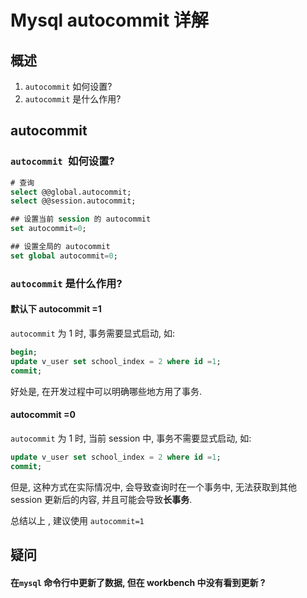 # Mysql autocommit 详解

## 概述

1. `autocommit` 如何设置?
2. `autocommit` 是什么作用?

## autocommit 

### `autocommit `如何设置?

```sql
# 查询
select @@global.autocommit;
select @@session.autocommit;

## 设置当前 session 的 autocommit
set autocommit=0;

## 设置全局的 autocommit
set global autocommit=0;
```

### `autocommit` 是什么作用?

#### 默认下 autocommit =1 

`autocommit` 为 1 时, 事务需要显式启动, 如:

```sql
begin;
update v_user set school_index = 2 where id =1;
commit;
```

好处是, 在开发过程中可以明确哪些地方用了事务.

#### autocommit =0 

`autocommit` 为 1 时, 当前 session 中, 事务不需要显式启动, 如:

```sql
update v_user set school_index = 2 where id =1;
commit;
```

但是, 这种方式在实际情况中, 会导致查询时在一个事务中, 无法获取到其他 session 更新后的内容, 并且可能会导致**长事务**.

总结以上 , 建议使用 `autocommit=1`

## 疑问

####  在`mysql` 命令行中更新了数据, 但在 workbench 中没有看到更新 ? 

















